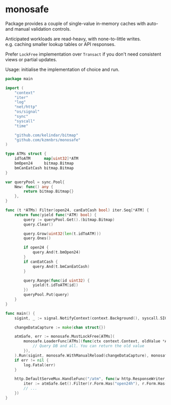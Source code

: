 # monosafe
Package provides a couple of single-value in-memory caches with auto- and manual validation controls.

Anticipated workloads are read-heavy, with none-to-little writes.  
e.g. caching smaller lookup tables or API responses.

Prefer `LockFree` implementation over `Transact` if you don't
need consistent views or partial updates.

Usage: initialise the implementation of choice and run.

```go
package main

import (
	"context"
	"iter"
	"log"
	"net/http"
	"os/signal"
	"sync"
	"syscall"
	"time"

	"github.com/kelindar/bitmap"
	"github.com/kzmnbrs/monosafe"
)

type ATMs struct {
	idToATM      map[uint32]*ATM
	bmOpen24     bitmap.Bitmap
	bmCanEatCash bitmap.Bitmap
}

var queryPool = sync.Pool{
	New: func() any {
		return bitmap.Bitmap{}
	},
}

func (t *ATMs) Filter(open24, canEatCash bool) iter.Seq[*ATM] {
	return func(yield func(*ATM) bool) {
		query := queryPool.Get().(bitmap.Bitmap)
		query.Clear()

		query.Grow(uint32(len(t.idToATM)))
		query.Ones()

		if open24 {
			query.And(t.bmOpen24)
		}
		if canEatCash {
			query.And(t.bmCanEatCash)
		}

		query.Range(func(id uint32) {
			yield(t.idToATM[id])
		})
		queryPool.Put(query)
	}
}

func main() {
	sigint, _ := signal.NotifyContext(context.Background(), syscall.SIGINT, syscall.SIGTERM)

	changeDataCapture := make(chan struct{})

	atmSafe, err := monosafe.MustLockFree[ATMs](
		monosafe.LoaderFunc[ATMs](func(ctx context.Context, oldValue *ATMs) (*ATMs, error) {
			// Query DB and all. You can return the old value
		}),
	).Run(sigint, monosafe.WithManualReload(changeDataCapture), monosafe.WithReloadTimer(time.Minute*5))
	if err != nil {
		log.Fatal(err)
	}

	http.DefaultServeMux.HandleFunc("/atm", func(w http.ResponseWriter, r *http.Request) {
		iter := atmSafe.Get().Filter(r.Form.Has("open24h"), r.Form.Has("can_eat_cash"))
		// ...
	})
}

```

